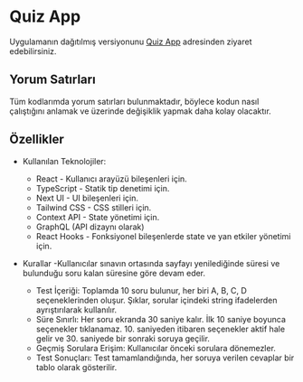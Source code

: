 # Quiz App
 
Uygulamanın dağıtılmış versiyonunu [Quiz App](caneraydemir.com)  adresinden ziyaret edebilirsiniz.
## Yorum Satırları
  Tüm kodlarımda yorum satırları bulunmaktadır, böylece kodun nasıl çalıştığını anlamak ve üzerinde değişiklik yapmak daha kolay olacaktır.
## Özellikler
- Kullanılan Teknolojiler:
  - React - Kullanıcı arayüzü bileşenleri için.
  - TypeScript - Statik tip denetimi için.
  - Next UI - UI bileşenleri için.
  - Tailwind CSS - CSS stilleri için.
  - Context API - State yönetimi için.
  - GraphQL (API dizaynı olarak)
  - React Hooks - Fonksiyonel bileşenlerde state ve yan etkiler yönetimi için.

- Kurallar
    -Kullanıcılar sınavın ortasında sayfayı yenilediğinde süresi ve bulunduğu soru kalan süresine göre devam eder.   
   - Test İçeriği: Toplamda 10 soru bulunur, her biri A, B, C, D seçeneklerinden oluşur. Şıklar, sorular içindeki string ifadelerden ayrıştırılarak kullanılır.
    - Süre Sınırlı: Her soru ekranda 30 saniye kalır. İlk 10 saniye boyunca seçenekler tıklanamaz. 10. saniyeden itibaren seçenekler aktif hale gelir ve 30. saniyede bir sonraki soruya     geçilir.
   - Geçmiş Sorulara Erişim: Kullanıcılar önceki sorulara dönemezler.
   - Test Sonuçları: Test tamamlandığında, her soruya verilen cevaplar bir tablo olarak gösterilir.

  
  

